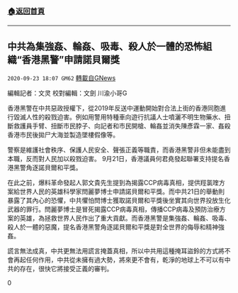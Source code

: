 ###  [:house:返回首頁](https://github.com/ourhimalayas/txt)
---

## 中共為集強姦、輪姦、吸毒、殺人於一體的恐怖組織“香港黑警”申請諾貝爾獎
`2020-09-23 18:07 GM62` [轉載自GNews](https://gnews.org/zh-hant/380682/)

編輯記者：文灵 校對編輯：文劍 川渝小哥G

香港黑警在中共惡政授權下，從2019年反送中運動開始對合法上街的香港同胞進行毀滅人性的殺戮迫害。例如用警用特種車向遊行抗議人士噴灑不明生物藥水、扭斷救護員手臂、扭斷市民脖子、向記者和市民開槍、輪姦並消失陳彥霖一家、姦殺香港市民後拋尸大海並製造墜樓假像等。

警察是維護社會秩序、保護人民安全、聲張正義等職責，而香港黑警非但未能盡到本職，反而對人民加以殺戮迫害。 9月21日，香港議員何君堯發起聯署支持提名香港黑警角逐諾貝爾和平獎。

在此之前，爆料革命發起人郭文貴先生提到為揭露CCP病毒真相，提供羥氯喹方案給世界人民的英雄科學家閆麗夢博士申請​​諾貝爾和平獎。而中共21日的舉動則暴露了其內心的恐懼，中共懼怕閆博士獲取諾貝爾和平獎後坐實其向世界投放生化武器的罪行。閆麗夢博士是冒死揭露CCP病毒真相，傳播CCP病毒及預防治療方案的英雄，為拯救世界人民作出了重大貢獻。而香港黑警是集強姦、輪姦、吸毒、殺人於一體的惡魔，提名香港黑警角逐諾貝爾和平獎是對全世界的侮辱和精神強姦。

謊言無法成真，中共更無法用謊言掩蓋真相，所以中共用這種掩耳盜鈴的方式將不會再起任何作用，中共從未擁有過大勢，將來更不會有，乾淨的地球上不可以有中共的存在，很快它將接受正義的審判。

0
